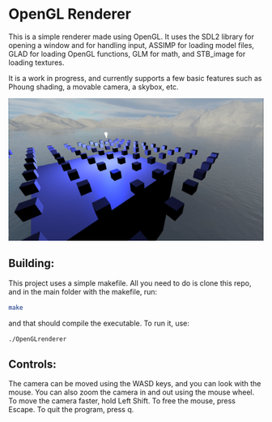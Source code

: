 # OpenGL Renderer

This is a simple renderer made using OpenGL. It uses the SDL2 library for opening
a window and for handling input, ASSIMP for loading model files, GLAD for loading
OpenGL functions, GLM for math, and STB_image for loading textures.

It is a work in progress, and currently supports a few basic features such as
Phoung shading, a movable camera, a skybox, etc.

![screenshot](Screenshot1.png)

## Building:

This project uses a simple makefile. All you need to do is clone this repo, and
in the main folder with the makefile, run:

```bash
make
```

and that should compile the executable. To run it, use:

```bash
./OpenGLrenderer
```

## Controls:

The camera can be moved using the WASD keys, and you can look with the mouse. You
can also zoom the camera in and out using the mouse wheel. To move the camera
faster, hold Left Shift. To free the mouse, press Escape. To quit the program,
press q.
